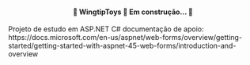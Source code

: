 <h4 align="center"> 
	🚧  WingtipToys 🚀 Em construção...  🚧
</h4>
Projeto de estudo em ASP.NET C#
documentação de apoio:
https://docs.microsoft.com/en-us/aspnet/web-forms/overview/getting-started/getting-started-with-aspnet-45-web-forms/introduction-and-overview

